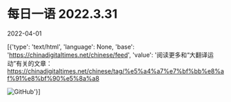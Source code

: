 # 每日一语 2022.3.31

2022-04-01

[{'type': 'text/html', 'language': None, 'base': 'https://chinadigitaltimes.net/chinese/feed', 'value': '阅读更多和“大翻译运动”有关的文章：https://chinadigitaltimes.net/chinese/tag/%e5%a4%a7%e7%bf%bb%e8%af%91%e8%bf%90%e5%8a%a8

![GitHub](https://chinadigitaltimes.net/chinese/files/2022/04/3.31.jpg)'}]